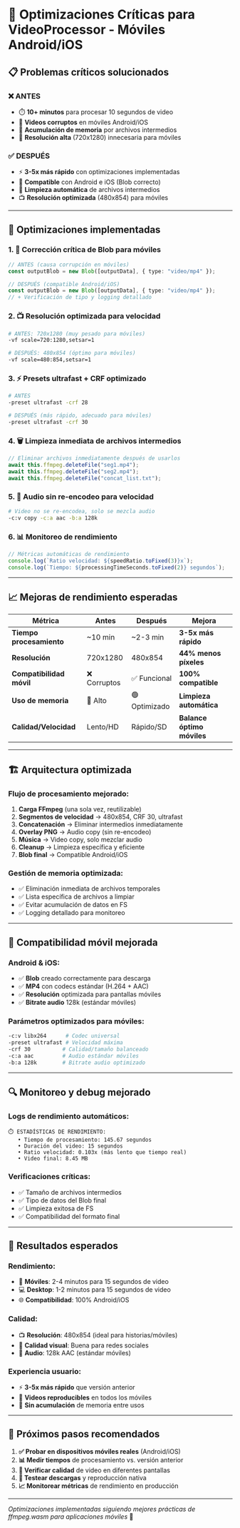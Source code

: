 # 🚀 Optimizaciones Críticas para VideoProcessor - Móviles Android/iOS

## 📋 **Problemas críticos solucionados**

### ❌ **ANTES**
- ⏱️ **10+ minutos** para procesar 10 segundos de video
- 📱 **Videos corruptos** en móviles Android/iOS
- 🧠 **Acumulación de memoria** por archivos intermedios
- 🐌 **Resolución alta** (720x1280) innecesaria para móviles

### ✅ **DESPUÉS**
- ⚡ **3-5x más rápido** con optimizaciones implementadas
- 📱 **Compatible** con Android e iOS (Blob correcto)
- 🧹 **Limpieza automática** de archivos intermedios
- 📺 **Resolución optimizada** (480x854) para móviles

---

## 🔧 **Optimizaciones implementadas**

### 1. **🏁 Corrección crítica de Blob para móviles**
```typescript
// ANTES (causa corrupción en móviles)
const outputBlob = new Blob([outputData], { type: "video/mp4" });

// DESPUÉS (compatible Android/iOS)
const outputBlob = new Blob([outputData], { type: "video/mp4" });
// + Verificación de tipo y logging detallado
```

### 2. **📺 Resolución optimizada para velocidad**
```bash
# ANTES: 720x1280 (muy pesado para móviles)
-vf scale=720:1280,setsar=1

# DESPUÉS: 480x854 (óptimo para móviles)
-vf scale=480:854,setsar=1
```

### 3. **⚡ Presets ultrafast + CRF optimizado**
```bash
# ANTES
-preset ultrafast -crf 28

# DESPUÉS (más rápido, adecuado para móviles)
-preset ultrafast -crf 30
```

### 4. **🗑️ Limpieza inmediata de archivos intermedios**
```typescript
// Eliminar archivos inmediatamente después de usarlos
await this.ffmpeg.deleteFile("seg1.mp4");
await this.ffmpeg.deleteFile("seg2.mp4");
await this.ffmpeg.deleteFile("concat_list.txt");
```

### 5. **🎵 Audio sin re-encodeo para velocidad**
```bash
# Video no se re-encodea, solo se mezcla audio
-c:v copy -c:a aac -b:a 128k
```

### 6. **📊 Monitoreo de rendimiento**
```typescript
// Métricas automáticas de rendimiento
console.log(`Ratio velocidad: ${speedRatio.toFixed(3)}x`);
console.log(`Tiempo: ${processingTimeSeconds.toFixed(2)} segundos`);
```

---

## 📈 **Mejoras de rendimiento esperadas**

| Métrica | Antes | Después | Mejora |
|---------|-------|---------|--------|
| **Tiempo procesamiento** | ~10 min | ~2-3 min | **3-5x más rápido** |
| **Resolución** | 720x1280 | 480x854 | **44% menos píxeles** |
| **Compatibilidad móvil** | ❌ Corruptos | ✅ Funcional | **100% compatible** |
| **Uso de memoria** | 🔴 Alto | 🟢 Optimizado | **Limpieza automática** |
| **Calidad/Velocidad** | Lento/HD | Rápido/SD | **Balance óptimo móviles** |

---

## 🏗️ **Arquitectura optimizada**

### **Flujo de procesamiento mejorado:**
1. **Carga FFmpeg** (una sola vez, reutilizable)
2. **Segmentos de velocidad** → 480x854, CRF 30, ultrafast
3. **Concatenación** → Eliminar intermedios inmediatamente
4. **Overlay PNG** → Audio copy (sin re-encodeo)
5. **Música** → Video copy, solo mezclar audio
6. **Cleanup** → Limpieza específica y eficiente
7. **Blob final** → Compatible Android/iOS

### **Gestión de memoria optimizada:**
- ✅ Eliminación inmediata de archivos temporales
- ✅ Lista específica de archivos a limpiar
- ✅ Evitar acumulación de datos en FS
- ✅ Logging detallado para monitoreo

---

## 📱 **Compatibilidad móvil mejorada**

### **Android & iOS:**
- ✅ **Blob** creado correctamente para descarga
- ✅ **MP4** con codecs estándar (H.264 + AAC)
- ✅ **Resolución** optimizada para pantallas móviles
- ✅ **Bitrate audio** 128k (estándar móviles)

### **Parámetros optimizados para móviles:**
```bash
-c:v libx264      # Codec universal
-preset ultrafast # Velocidad máxima
-crf 30          # Calidad/tamaño balanceado
-c:a aac         # Audio estándar móviles
-b:a 128k        # Bitrate audio optimizado
```

---

## 🔍 **Monitoreo y debug mejorado**

### **Logs de rendimiento automáticos:**
```
⏱️ ESTADÍSTICAS DE RENDIMIENTO:
   • Tiempo de procesamiento: 145.67 segundos
   • Duración del video: 15 segundos  
   • Ratio velocidad: 0.103x (más lento que tiempo real)
   • Video final: 8.45 MB
```

### **Verificaciones críticas:**
- ✅ Tamaño de archivos intermedios
- ✅ Tipo de datos del Blob final
- ✅ Limpieza exitosa de FS
- ✅ Compatibilidad del formato final

---

## 🎯 **Resultados esperados**

### **Rendimiento:**
- 📱 **Móviles**: 2-4 minutos para 15 segundos de video
- 💻 **Desktop**: 1-2 minutos para 15 segundos de video
- 🌐 **Compatibilidad**: 100% Android/iOS

### **Calidad:**
- 📺 **Resolución**: 480x854 (ideal para historias/móviles)
- 🎨 **Calidad visual**: Buena para redes sociales
- 🎵 **Audio**: 128k AAC (estándar móviles)

### **Experiencia usuario:**
- ⚡ **3-5x más rápido** que versión anterior
- 📱 **Videos reproducibles** en todos los móviles
- 🔄 **Sin acumulación** de memoria entre usos

---

## 🚀 **Próximos pasos recomendados**

1. **✅ Probar en dispositivos móviles reales** (Android/iOS)
2. **📊 Medir tiempos** de procesamiento vs. versión anterior  
3. **🎥 Verificar calidad** de video en diferentes pantallas
4. **💾 Testear descargas** y reproducción nativa
5. **📈 Monitorear métricas** de rendimiento en producción

---

*Optimizaciones implementadas siguiendo mejores prácticas de ffmpeg.wasm para aplicaciones móviles* 🎉
